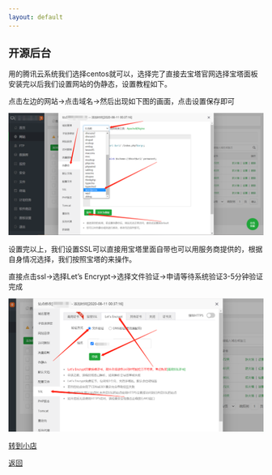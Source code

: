 ```yaml
---
layout: default
---
```


## 开源后台

用的腾讯云系统我们选择centos就可以，选择完了直接去宝塔官网选择宝塔面板安装完以后我们设置网站的伪静态，设置教程如下。

点击左边的网站→点击域名→然后出现如下图的画面，点击设置保存即可

![](./image/u3mqa8lbps.png)

设置完以上，我们设置SSL可以直接用宝塔里面自带也可以用服务商提供的，根据自身情况选择，我们按照宝塔的来操作。

直接点击ssl→选择Let’s Encrypt→选择文件验证→申请等待系统验证3-5分钟验证完成

![](./image/g7ng4gvdjr.png)

[转到小店](https://www.tarogoing.uk/shop/)

[返回](./)